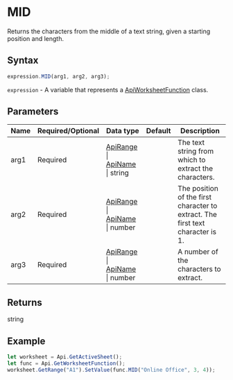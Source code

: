# MID

Returns the characters from the middle of a text string, given a starting position and length.

## Syntax

```javascript
expression.MID(arg1, arg2, arg3);
```

`expression` - A variable that represents a [ApiWorksheetFunction](../ApiWorksheetFunction.md) class.

## Parameters

| **Name** | **Required/Optional** | **Data type** | **Default** | **Description** |
| ------------- | ------------- | ------------- | ------------- | ------------- |
| arg1 | Required | [ApiRange](../../ApiRange/ApiRange.md) \| [ApiName](../../ApiName/ApiName.md) \| string |  | The text string from which to extract the characters. |
| arg2 | Required | [ApiRange](../../ApiRange/ApiRange.md) \| [ApiName](../../ApiName/ApiName.md) \| number |  | The position of the first character to extract. The first text character is 1. |
| arg3 | Required | [ApiRange](../../ApiRange/ApiRange.md) \| [ApiName](../../ApiName/ApiName.md) \| number |  | A number of the characters to extract. |

## Returns

string

## Example



```javascript editor-
let worksheet = Api.GetActiveSheet();
let func = Api.GetWorksheetFunction();
worksheet.GetRange("A1").SetValue(func.MID("Online Office", 3, 4));
```
